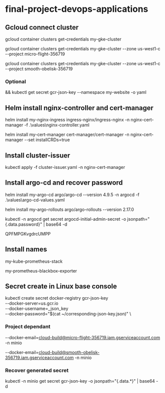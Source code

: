 # final-project-devops-applications

## Gcloud connect cluster

gcloud container clusters get-credentials my-gke-cluster

gcloud container clusters get-credentials my-gke-cluster --zone us-west1-c --project micro-flight-356719

gcloud container clusters get-credentials my-gke-cluster --zone us-west1-c --project smooth-obelisk-356719

### Optional

&& kubectl get secret gcr-json-key --namespace my-website -o yaml

## Helm install nginx-controller and cert-manager

helm install my-nginx-ingress ingress-nginx/ingress-nginx -n nginx-cert-manager -f .\values\nginx-controller.yaml

helm install my-cert-manager cert-manager/cert-manager -n nginx-cert-manager --set installCRDs=true

## Install cluster-issuer

kubectl apply -f cluster-issuer.yaml -n nginx-cert-manager

## Install argo-cd and recover password

helm install my-argo-cd argo/argo-cd --version 4.9.5 -n argocd -f .\values\argo-cd-values.yaml

helm install my-argo-rollouts argo/argo-rollouts --version 2.17.0

kubectl -n argocd get secret argocd-initial-admin-secret -o jsonpath="{.data.password}" | base64 -d

QPFMPGKvgdrcUMPP

## Install names

my-kube-prometheus-stack

my-prometheus-blackbox-exporter

## Secret create in Linux base console

kubectl create secret docker-registry gcr-json-key \
--docker-server=us.gcr.io \
--docker-username=_json_key \
--docker-password="$(cat ~/corresponding-json-key.json)" \

### Project dependant

--docker-email=cloud-build@micro-flight-356719.iam.gserviceaccount.com -n minio

--docker-email=cloud-build@smooth-obelisk-356719.iam.gserviceaccount.com -n minio

### Recover generated secret

kubectl -n minio get secret gcr-json-key -o jsonpath="{.data.*}" | base64 -d
